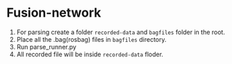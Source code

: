 # Fusion-network

1. For parsing create a folder `recorded-data` and `bagfiles` folder in the root.
2. Place all the .bag(rosbag) files in `bagfiles` directory.
3. Run parse_runner.py
4. All recorded file will be inside `recorded-data` floder.
